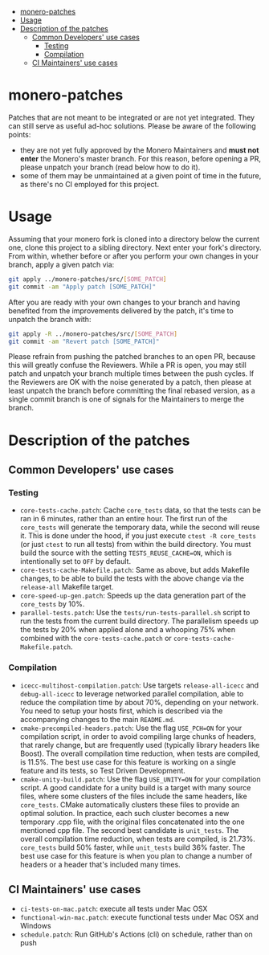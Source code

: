 - [monero-patches](#monero-patches)
- [Usage](#usage)
- [Description of the patches](#description-of-the-patches)
  * [Common Developers' use cases](#common-developers--use-cases)
    + [Testing](#testing)
    + [Compilation](#compilation)
  * [CI Maintainers' use cases](#ci-maintainers--use-cases)
  
# monero-patches
Patches that are not meant to be integrated or are not yet integrated. They can still serve as useful ad-hoc solutions.
Please be aware of the following points:
- they are not yet fully approved by the Monero Maintainers and **must not enter** the Monero's master branch. For this reason, before opening a PR, please unpatch your branch (read below how to do it).
- some of them may be unmaintained at a given point of time in the future, as there's no CI employed for this project.

# Usage

Assuming that your monero fork is cloned into a directory below the current one, clone this project to a sibling directory. Next enter your fork's directory. From within, whether before or after you perform your own changes in your branch, apply a given patch via:

```bash
git apply ../monero-patches/src/[SOME_PATCH]
git commit -am "Apply patch [SOME_PATCH]"
```

After you are ready with your own changes to your branch and having benefited from the improvements delivered by the patch, it's time to unpatch the branch with:

```bash
git apply -R ../monero-patches/src/[SOME_PATCH]
git commit -am "Revert patch [SOME_PATCH]"
```

Please refrain from pushing the patched branches to an open PR, because this will greatly confuse the Reviewers. While a PR is open, you may still patch and unpatch your branch multiple times between the push cycles.
If the Reviewers are OK with the noise generated by a patch, then please at least unpatch the branch before committing the final rebased version, as a single commit branch is one of signals for the Maintainers to merge the branch.

# Description of the patches

## Common Developers' use cases

### Testing
- `core-tests-cache.patch`: Cache `core_tests` data, so that the tests can be ran in 6 minutes, rather than an entire hour. The first run of the `core_tests` will generate the temporary data, while the second will reuse it. This is done under the hood, if you just execute `ctest -R core_tests` (or just `ctest` to run all tests) from within the build directory. You must build the source with the setting `TESTS_REUSE_CACHE=ON`, which is intentionally set to `OFF` by default.
- `core-tests-cache-Makefile.patch`: Same as above, but adds Makefile changes, to be able to build the tests with the above change via the `release-all` Makefile target.
- `core-speed-up-gen.patch`: Speeds up the data generation part of the `core_tests` by 10%.
- `parallel-tests.patch`: Use the `tests/run-tests-parallel.sh` script to run the tests from the current build directory. The parallelism speeds up the tests by 20% when applied alone and a whooping 75% when combined with the `core-tests-cache.patch` or `core-tests-cache-Makefile.patch`.

### Compilation
- `icecc-multihost-compilation.patch`: Use targets `release-all-icecc` and `debug-all-icecc` to leverage networked parallel compilation, able to reduce the compilation time by about 70%, depending on your network. You need to setup your hosts first, which is described via the accompanying changes to the main `README.md`.
- `cmake-precompiled-headers.patch`: Use the flag `USE_PCH=ON` for your compilation script, in order to avoid compiling large chunks of headers, that rarely change, but are frequently used (typically library headers like Boost). The overall compilation time reduction, when tests are compiled, is 11.5%. The best use case for this feature is working on a single feature and its tests, so Test Driven Development.
- `cmake-unity-build.patch`: Use the flag `USE_UNITY=ON` for your compilation script. A good candidate for a unity build is a target with many source files, where some clusters of the files include the same headers, like `core_tests`. CMake automatically clusters these files to provide an optimal solution. In practice, each such cluster becomes a new temporary .cpp file, with the original files concatenated into the one mentioned cpp file. The second best candidate is `unit_tests`. The overall compilation time reduction, when tests are compiled, is  21.73%. `core_tests` build 50% faster, while `unit_tests` build 36% faster. The best use case for this feature is when you plan to change a number of headers or a header that's included many times.


## CI Maintainers' use cases
- `ci-tests-on-mac.patch`: execute all tests under Mac OSX
- `functional-win-mac.patch`: execute functional tests under Mac OSX and Windows
- `schedule.patch`: Run GitHub's Actions (cli) on schedule, rather than on push
